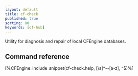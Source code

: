 ```yaml
---
layout: default
title: cf-check
published: true
sorting: 80
keywords: [cf-hub]
---
```


Utility for diagnosis and repair of local CFEngine databases.

## Command reference

[%CFEngine_include_snippet(cf-check.help, [\s]*--[a-z], ^$)%]
